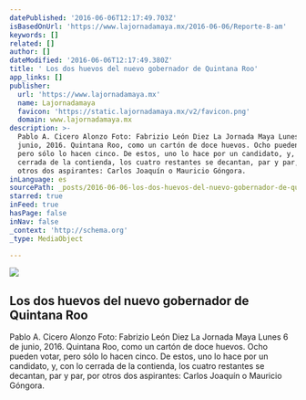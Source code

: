 ```yaml
---
datePublished: '2016-06-06T12:17:49.703Z'
isBasedOnUrl: 'https://www.lajornadamaya.mx/2016-06-06/Reporte-8-am'
keywords: []
related: []
author: []
dateModified: '2016-06-06T12:17:49.380Z'
title: ' Los dos huevos del nuevo gobernador de Quintana Roo'
app_links: []
publisher:
  url: 'https://www.lajornadamaya.mx'
  name: Lajornadamaya
  favicon: 'https://static.lajornadamaya.mx/v2/favicon.png'
  domain: www.lajornadamaya.mx
description: >-
  Pablo A. Cicero Alonzo Foto: Fabrizio León Diez La Jornada Maya Lunes 6 de
  junio, 2016. Quintana Roo, como un cartón de doce huevos. Ocho pueden votar,
  pero sólo lo hacen cinco. De estos, uno lo hace por un candidato, y, con lo
  cerrada de la contienda, los cuatro restantes se decantan, par y par, por
  otros dos aspirantes: Carlos Joaquín o Mauricio Góngora.
inLanguage: es
sourcePath: _posts/2016-06-06-los-dos-huevos-del-nuevo-gobernador-de-quintana-roo.md
starred: true
inFeed: true
hasPage: false
inNav: false
_context: 'http://schema.org'
_type: MediaObject

---
```

<article style=""><img src="https://the-grid-user-content.s3-us-west-2.amazonaws.com/8c9e48de-fcbc-4794-af08-a80b7a8cac3f.jpg" /><h1> Los dos huevos del nuevo gobernador de Quintana Roo</h1><p>Pablo A. Cicero Alonzo Foto: Fabrizio León Diez La Jornada Maya Lunes 6 de junio, 2016. Quintana Roo, como un cartón de doce huevos. Ocho pueden votar, pero sólo lo hacen cinco. De estos, uno lo hace por un candidato, y, con lo cerrada de la contienda, los cuatro restantes se decantan, par y par, por otros dos aspirantes: Carlos Joaquín o Mauricio Góngora.</p></article>